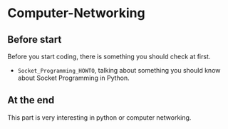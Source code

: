 # Computer-Networking

## Before start
Before you start coding, there is something you should check at first.

* `Socket_Programming_HOWTO`, talking about something you should know about Socket Programming in Python.

## At the end
This part is very interesting in python or computer networking.
